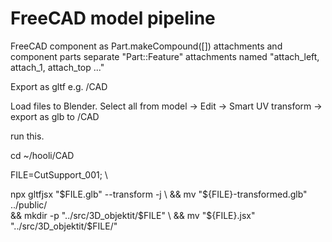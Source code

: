 # FreeCAD model pipeline

FreeCAD component as Part.makeCompound([])
    attachments and component parts separate "Part::Feature"
    attachments named "attach_left, attach_1, attach_top ..."

Export as gltf e.g. /CAD

Load files to Blender. Select all from model -> Edit -> Smart UV transform -> export as glb to /CAD

run this.

cd ~/hooli/CAD

FILE=CutSupport_001; \


npx gltfjsx "$FILE.glb" --transform -j \
    && mv "${FILE}-transformed.glb" ../public/ \
    && mkdir -p "../src/3D_objektit/$FILE" \
    && mv "${FILE}.jsx" "../src/3D_objektit/$FILE/"

